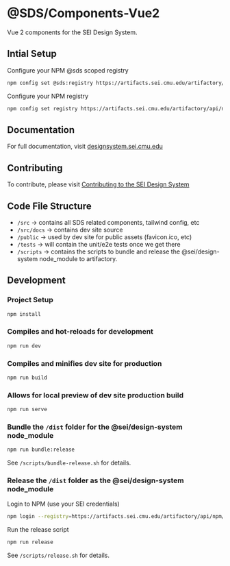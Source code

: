 # @SDS/Components-Vue2

Vue 2 components for the SEI Design System.

## Intial Setup

Configure your NPM @sds scoped registry

```bash
npm config set @sds:registry https://artifacts.sei.cmu.edu/artifactory/api/npm/sei-design-system/
```

Configure your NPM registry

```bash
npm config set registry https://artifacts.sei.cmu.edu/artifactory/api/npm/npm/
```

## Documentation

For full documentation, visit [designsystem.sei.cmu.edu](https://designsystem.sei.cmu.edu)

## Contributing

To contribute, please visit [Contributing to the SEI Design System](https://wiki-int.sei.cmu.edu/confluence/x/FpkmGQ)

## Code File Structure

* `/src` -> contains all SDS related components, tailwind config, etc
* `/src/docs` -> contains dev site source
* `/public` -> used by dev site for public assets (favicon.ico, etc)
* `/tests` -> will contain the unit/e2e tests once we get there
* `/scripts` -> contains the scripts to bundle and release the @sei/design-system node_module to artifactory.

## Development

### Project Setup

```bash
npm install
```

### Compiles and hot-reloads for development

```bash
npm run dev
```

### Compiles and minifies dev site for production

```bash
npm run build
```

### Allows for local preview of dev site production build

```bash
npm run serve
```

### Bundle the `/dist` folder for the @sei/design-system node_module

```bash
npm run bundle:release
```

See `/scripts/bundle-release.sh` for details.

### Release the `/dist` folder as the @sei/design-system node_module

Login to NPM (use your SEI credentials)

```bash
npm login --registry=https://artifacts.sei.cmu.edu/artifactory/api/npm/sei-design-system/
```

Run the release script

```bash
npm run release
```

See `/scripts/release.sh` for details.
